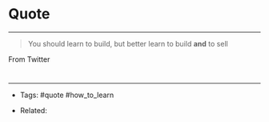 # Quote

---
>You should learn to build, but better learn to build **and** to sell

From Twitter

# 

---

- Tags: #quote #how_to_learn 

- Related:
